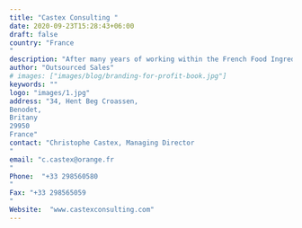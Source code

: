 ```yaml
---
title: "Castex Consulting "
date: 2020-09-23T15:28:43+06:00
draft: false
country: "France
"
description: "After many years of working within the French Food Ingredients Market, Christophe is launching his own consulting organisation. Mental Workers is extremely excited in working with Christophe, whose knowledge of the French Food Manufacturing Industy has assisted his company in establishing itself quickly. Christophe is comfortable in working in either English or French at an advanced technical level."
author: "Outsourced Sales"
# images: ["images/blog/branding-for-profit-book.jpg"]
keywords: ""
logo: "images/1.jpg"
address: "34, Hent Beg Croassen,
Benodet,
Britany
29950
France"
contact: "Christophe Castex, Managing Director
"
email: "c.castex@orange.fr
"
Phone:  "+33 298560580
"
Fax: "+33 298565059
​​​​​​​"
Website:  "www.castexconsulting.com"
---
```

